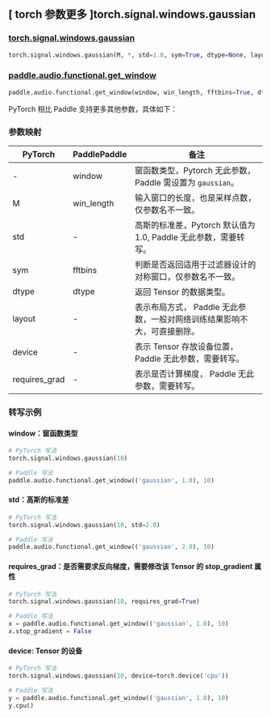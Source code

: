 ## [ torch 参数更多 ]torch.signal.windows.gaussian
### [torch.signal.windows.gaussian](https://pytorch.org/docs/stable/generated/torch.signal.windows.gaussian.html)

```python
torch.signal.windows.gaussian(M, *, std=1.0, sym=True, dtype=None, layout=torch.strided, device=None, requires_grad=False)
```

### [paddle.audio.functional.get_window](https://www.paddlepaddle.org.cn/documentation/docs/zh/2.6/api/paddle/audio/functional/get_window_cn.html#get-window)

```python
paddle.audio.functional.get_window(window, win_length, fftbins=True, dtype='float64')
```

PyTorch 相比 Paddle 支持更多其他参数，具体如下：
### 参数映射

| PyTorch       | PaddlePaddle | 备注                                                   |
| ------------- | ------------ | ------------------------------------------------------ |
| - | window |  窗函数类型，Pytorch 无此参数，Paddle 需设置为 `gaussian`。 |
| M  | win_length            | 输入窗口的长度，也是采样点数，仅参数名不一致。 |
| std  | -            | 高斯的标准差，Pytorch 默认值为 1.0, Paddle 无此参数，需要转写。 |
| sym        | fftbins       | 判断是否返回适用于过滤器设计的对称窗口，仅参数名不一致。  |
| dtype        | dtype | 返回 Tensor 的数据类型。 |
| layout | -| 表示布局方式， Paddle 无此参数，一般对网络训练结果影响不大，可直接删除。 |
| device | - | 表示 Tensor 存放设备位置，Paddle 无此参数，需要转写。 |
| requires_grad | - | 表示是否计算梯度， Paddle 无此参数，需要转写。 |

### 转写示例

#### window：窗函数类型
```python
# PyTorch 写法
torch.signal.windows.gaussian(10)

# Paddle 写法
paddle.audio.functional.get_window(('gaussian', 1.0), 10)
```

#### std：高斯的标准差
```python
# PyTorch 写法
torch.signal.windows.gaussian(10, std=2.0)

# Paddle 写法
paddle.audio.functional.get_window(('gaussian', 2.0), 10)
```

#### requires_grad：是否需要求反向梯度，需要修改该 Tensor 的 stop_gradient 属性
```python
# PyTorch 写法
torch.signal.windows.gaussian(10, requires_grad=True)

# Paddle 写法
x = paddle.audio.functional.get_window(('gaussian', 1.0), 10)
x.stop_gradient = False
```

#### device: Tensor 的设备
```python
# PyTorch 写法
torch.signal.windows.gaussian(10, device=torch.device('cpu'))

# Paddle 写法
y = paddle.audio.functional.get_window(('gaussian', 1.0), 10)
y.cpu()
```
